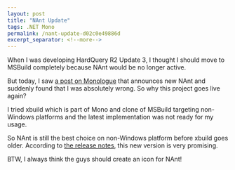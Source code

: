 ```yaml
---
layout: post
title: "NAnt Update"
tags: .NET Mono
permalink: /nant-update-d02c0e49886d
excerpt_separator: <!--more-->
---
```

When I was developing HardQuery R2 Update 3, I thought I should move to MSBuild completely because NAnt would be no longer active.
<!--more-->

But today, I saw [a post on Monologue](http://www.mono-project.com/news/archive/2007/Dec-08.html) that announces new NAnt and suddenly found that I was absolutely wrong. So why this project goes live again?

I tried xbuild which is part of Mono and clone of MSBuild targeting non-Windows platforms and the latest implementation was not ready for my usage.

So NAnt is still the best choice on non-Windows platform before xbuild goes older. According to [the release notes](https://nant.sourceforge.net/release/0.86-beta1/releasenotes.html), this new version is very promising.

BTW, I always think the guys should create an icon for NAnt!

